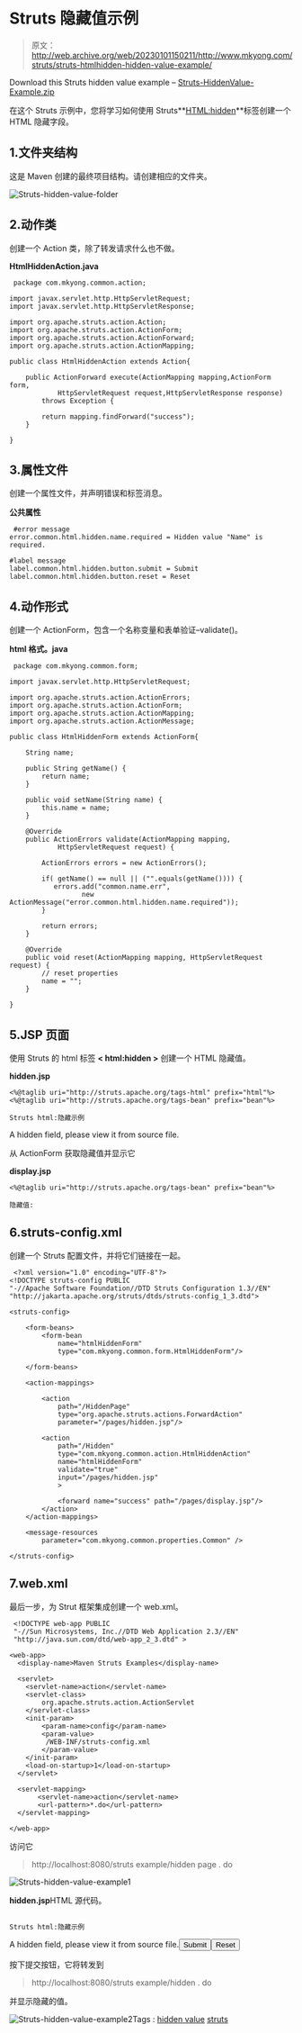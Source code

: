 # Struts <hidden>隐藏值示例</hidden>

> 原文：<http://web.archive.org/web/20230101150211/http://www.mkyong.com/struts/struts-htmlhidden-hidden-value-example/>

Download this Struts hidden value example – [Struts-HiddenValue-Example.zip](http://web.archive.org/web/20210421200357/http://www.mkyong.com/wp-content/uploads/2010/04/Struts-HiddenValue-Example.zip)

在这个 Struts 示例中，您将学习如何使用 Struts**<HTML:hidden>**标签创建一个 HTML 隐藏字段。

## 1.文件夹结构

这是 Maven 创建的最终项目结构。请创建相应的文件夹。

![Struts-hidden-value-folder](img/7597e9c12f4764a43b7894519fba71d6.png "Struts-hidden-value-folder")

## 2.动作类

创建一个 Action 类，除了转发请求什么也不做。

**HtmlHiddenAction.java**

```
 package com.mkyong.common.action;

import javax.servlet.http.HttpServletRequest;
import javax.servlet.http.HttpServletResponse;

import org.apache.struts.action.Action;
import org.apache.struts.action.ActionForm;
import org.apache.struts.action.ActionForward;
import org.apache.struts.action.ActionMapping;

public class HtmlHiddenAction extends Action{

	public ActionForward execute(ActionMapping mapping,ActionForm form,
			HttpServletRequest request,HttpServletResponse response) 
        throws Exception {

		return mapping.findForward("success");
	}

} 
```

## 3.属性文件

创建一个属性文件，并声明错误和标签消息。

**公共属性**

```
 #error message
error.common.html.hidden.name.required = Hidden value "Name" is required.

#label message
label.common.html.hidden.button.submit = Submit
label.common.html.hidden.button.reset = Reset 
```

## 4.动作形式

创建一个 ActionForm，包含一个名称变量和表单验证–validate()。

**html 格式。java**

```
 package com.mkyong.common.form;

import javax.servlet.http.HttpServletRequest;

import org.apache.struts.action.ActionErrors;
import org.apache.struts.action.ActionForm;
import org.apache.struts.action.ActionMapping;
import org.apache.struts.action.ActionMessage;

public class HtmlHiddenForm extends ActionForm{

	String name;

	public String getName() {
		return name;
	}

	public void setName(String name) {
		this.name = name;
	}

	@Override
	public ActionErrors validate(ActionMapping mapping,
			HttpServletRequest request) {

	    ActionErrors errors = new ActionErrors();

	    if( getName() == null || ("".equals(getName()))) {
	       errors.add("common.name.err",
                  new ActionMessage("error.common.html.hidden.name.required"));
	    }

	    return errors;
	}

	@Override
	public void reset(ActionMapping mapping, HttpServletRequest request) {
		// reset properties
		name = "";
	}

} 
```

## 5.JSP 页面

使用 Struts 的 html 标签 **< html:hidden >** 创建一个 HTML 隐藏值。

**hidden.jsp**

```
<%@taglib uri="http://struts.apache.org/tags-html" prefix="html"%>
<%@taglib uri="http://struts.apache.org/tags-bean" prefix="bean"%>

Struts html:隐藏示例

```

<form action="/Hidden"><messages id="err_name" property="common.name.err"></messages><hidden property="name" value="This is mkyong.com">A hidden field, please view it from source file.</hidden><submit><message key="label.common.html.hidden.button.submit"></message></submit><reset><message key="label.common.html.hidden.button.reset"></message></reset></form>

从 ActionForm 获取隐藏值并显示它

**display.jsp**

```
<%@taglib uri="http://struts.apache.org/tags-bean" prefix="bean"%>

隐藏值:

```

## 6.struts-config.xml

创建一个 Struts 配置文件，并将它们链接在一起。

```
 <?xml version="1.0" encoding="UTF-8"?>
<!DOCTYPE struts-config PUBLIC 
"-//Apache Software Foundation//DTD Struts Configuration 1.3//EN" 
"http://jakarta.apache.org/struts/dtds/struts-config_1_3.dtd">

<struts-config>

	<form-beans>
		<form-bean
			name="htmlHiddenForm"
			type="com.mkyong.common.form.HtmlHiddenForm"/>

	</form-beans>

	<action-mappings>

	    <action
			path="/HiddenPage"
			type="org.apache.struts.actions.ForwardAction"
			parameter="/pages/hidden.jsp"/>

		<action
			path="/Hidden"
			type="com.mkyong.common.action.HtmlHiddenAction"
			name="htmlHiddenForm"
			validate="true"
			input="/pages/hidden.jsp"
			>	

			<forward name="success" path="/pages/display.jsp"/>
		</action>
	</action-mappings>

	<message-resources
		parameter="com.mkyong.common.properties.Common" />

</struts-config> 
```

## 7.web.xml

最后一步，为 Strut 框架集成创建一个 web.xml。

```
 <!DOCTYPE web-app PUBLIC
 "-//Sun Microsystems, Inc.//DTD Web Application 2.3//EN"
 "http://java.sun.com/dtd/web-app_2_3.dtd" >

<web-app>
  <display-name>Maven Struts Examples</display-name>

  <servlet>
    <servlet-name>action</servlet-name>
    <servlet-class>
        org.apache.struts.action.ActionServlet
    </servlet-class>
    <init-param>
        <param-name>config</param-name>
        <param-value>
         /WEB-INF/struts-config.xml
        </param-value>
    </init-param>
    <load-on-startup>1</load-on-startup>
  </servlet>

  <servlet-mapping>
       <servlet-name>action</servlet-name>
       <url-pattern>*.do</url-pattern>
  </servlet-mapping>

</web-app> 
```

访问它

> http://localhost:8080/struts example/hidden page . do

![Struts-hidden-value-example1](img/ef04a93f0a2fd2980bcffe3c0893c779.png "Struts-hidden-value-example1")

**hidden.jsp**HTML 源代码。

```

Struts html:隐藏示例

```

<form name="htmlHiddenForm" method="post" action="/web/20210421200357/https://mkyong.com/StrutsExample/Hidden.do"><input type="hidden" name="name" value="This is mkyong.com"> A hidden field, please view it from source file.<input type="submit" value="Submit"><input type="reset" value="Reset"></form>

按下提交按钮，它将转发到

> http://localhost:8080/struts example/hidden . do

并显示隐藏的值。

![Struts-hidden-value-example2](img/8a4c77a3aa5cbddf520ebd149f8960a5.png "Struts-hidden-value-example2")Tags : [hidden value](http://web.archive.org/web/20210421200357/https://mkyong.com/tag/hidden-value/) [struts](http://web.archive.org/web/20210421200357/https://mkyong.com/tag/struts/)<input type="hidden" id="mkyong-current-postId" value="4485">